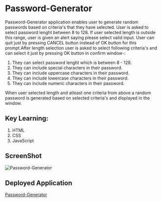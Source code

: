 # Password-Generator

Password-Generator application enables user to generate random passwords based on criteria's that they have selected. User is asked to select password lenght between 8 to 128. If user selected length is outside this range, user is given an alert saying please select valid input. User can quit just by pressing CANCEL button instead of OK button for this prompt.After length selection user is asked to select following criteria's and can select it just by pressing OK button in confirm window-:

1. They can select password lenght which is between 8 - 128.
2. They can include special characters in their password.
3. They can include uppercase characters in their password.
4. They can include lowercase characters in their password.
5. They can include numeric characters in their password.

When user selected length and atleast one criteria from above a random password is generated based on selected criteria's and displayed in the window.

## Key Learning:

1. HTML
2. CSS
3. JavaScript

## ScreenShot

![Password-Generator](./assets/images/Portfolio.png)

## Deployed Application

[Password-Generator](https://gunjanb.github.io/Portfolio/)
